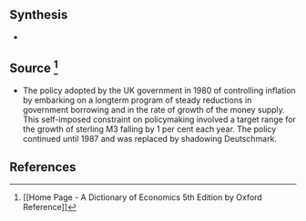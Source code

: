 ## Synthesis
- 
## Source [^1]
- The policy adopted by the UK government in 1980 of controlling inflation by embarking on a longterm program of steady reductions in government borrowing and in the rate of growth of the money supply. This self-imposed constraint on policymaking involved a target range for the growth of sterling M3 falling by 1 per cent each year. The policy continued until 1987 and was replaced by shadowing Deutschmark.
## References

[^1]: [[Home Page - A Dictionary of Economics 5th Edition by Oxford Reference]]